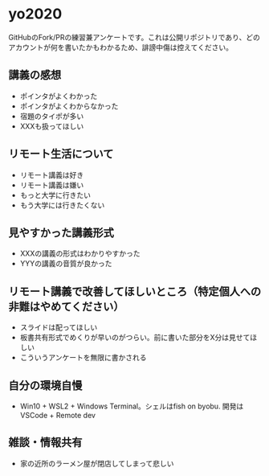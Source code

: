 # yo2020

GitHubのFork/PRの練習兼アンケートです。これは公開リポジトリであり、どのアカウントが何を書いたかもわかるため、誹謗中傷は控えてください。

## 講義の感想
- ポインタがよくわかった
- ポインタがよくわからなかった
- 宿題のタイポが多い
- XXXも扱ってほしい


## リモート生活について
- リモート講義は好き
- リモート講義は嫌い
- もっと大学に行きたい
- もう大学には行きたくない


## 見やすかった講義形式
- XXXの講義の形式はわかりやすかった
- YYYの講義の音質が良かった

## リモート講義で改善してほしいところ（特定個人への非難はやめてください）
- スライドは配ってほしい
- 板書共有形式でめくりが早いのがつらい。前に書いた部分をX分は見せてほしい
- こういうアンケートを無限に書かされる

## 自分の環境自慢
- Win10 + WSL2 + Windows Terminal。シェルはfish on byobu. 開発はVSCode + Remote dev

## 雑談・情報共有
- 家の近所のラーメン屋が閉店してしまって悲しい
